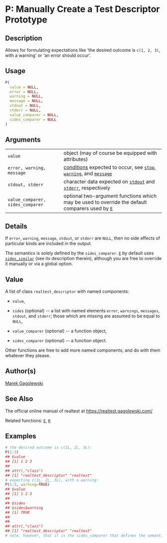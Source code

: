 # P: Manually Create a Test Descriptor Prototype

## Description

Allows for formulating expectations like \'the desired outcome is `c(1, 2, 3)`, with a warning\' or \'an error should occur\'.

## Usage

``` r
P(
  value = NULL,
  error = NULL,
  warning = NULL,
  message = NULL,
  stdout = NULL,
  stderr = NULL,
  value_comparer = NULL,
  sides_comparer = NULL
)
```

## Arguments

|                                  |                                                                                                                                                                                                                                                                                                                                                                    |
|----------------------------------|--------------------------------------------------------------------------------------------------------------------------------------------------------------------------------------------------------------------------------------------------------------------------------------------------------------------------------------------------------------------|
| `value`                          | object (may of course be equipped with attributes)                                                                                                                                                                                                                                                                                                                 |
| `error, warning, message`        | [conditions](https://stat.ethz.ch/R-manual/R-devel/library/base/html/conditions.html) expected to occur, see [`stop`](https://stat.ethz.ch/R-manual/R-devel/library/base/help/stop.html), [`warning`](https://stat.ethz.ch/R-manual/R-devel/library/base/help/warning.html), and [`message`](https://stat.ethz.ch/R-manual/R-devel/library/base/help/message.html) |
| `stdout, stderr`                 | character data expected on [`stdout`](https://stat.ethz.ch/R-manual/R-devel/library/base/help/stdout.html) and [`stderr`](https://stat.ethz.ch/R-manual/R-devel/library/base/help/stderr.html), respectively                                                                                                                                                       |
| `value_comparer, sides_comparer` | optional two-argument functions which may be used to override the default comparers used by [`E`](E.md)                                                                                                                                                                                                                                                            |

## Details

If `error`, `warning`, `message`, `stdout`, or `stderr` are `NULL`, then no side effects of particular kinds are included in the output.

The semantics is solely defined by the `sides_comparer`. [`E`](E.md) by default uses [`sides_similar`](comparers.md) (see its description therein), although you are free to override it manually or via a global option.

## Value

A list of class `realtest_descriptor` with named components:

-   `value`,

-   `sides` (optional) -- a list with named elements `error`, `warnings`, `messages`, `stdout`, and `stderr`; those which are missing are assumed to be equal to `NULL`,

-   `value_comparer` (optional) -- a function object,

-   `sides_comparer` (optional) -- a function object.

Other functions are free to add more named components, and do with them whatever they please.

## Author(s)

[Marek Gagolewski](https://www.gagolewski.com/)

## See Also

The official online manual of <span class="pkg">realtest</span> at <https://realtest.gagolewski.com/>

Related functions: [`E`](E.md), [`R`](R.md)

## Examples




```r
# the desired outcome is c(1L, 2L, 3L):
P(1:3)
## $value
## [1] 1 2 3
## 
## attr(,"class")
## [1] "realtest_descriptor" "realtest"
# expecting c(1L, 2L, 3L), with a warning:
P(1:3, warning=TRUE)
## $value
## [1] 1 2 3
## 
## $sides
## $sides$warning
## [1] TRUE
## 
## 
## attr(,"class")
## [1] "realtest_descriptor" "realtest"
# note, however, that it is the sides_comparer that defines the semantics
```

